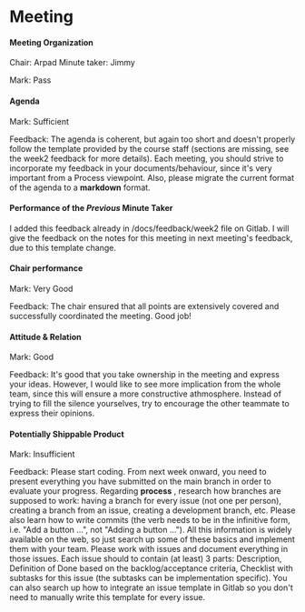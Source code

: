 # Meeting

#### Meeting Organization

Chair: Arpad
Minute taker: Jimmy

Mark: Pass


#### Agenda 

Mark: Sufficient

Feedback: The agenda is coherent, but again too short and doesn't properly follow the template provided by the course staff (sections are missing, see the week2 feedback for more details). Each meeting, you should strive to incorporate my feedback in your documents/behaviour, since it's very important from a Process viewpoint.
Also, please migrate the current format of the agenda to a **markdown** format.


#### Performance of the *Previous* Minute Taker

I added this feedback already in /docs/feedback/week2 file on Gitlab. I will give the feedback on the notes for this meeting in next meeting's feedback, due to this template change.


#### Chair performance

Mark: Very Good

Feedback: The chair ensured that all points are extensively covered and successfully coordinated the meeting. Good job!


#### Attitude & Relation

Mark: Good

Feedback: It's good that you take ownership in the meeting and express your ideas. However, I would like to see more implication from the whole team, since this will ensure a more constructive athmosphere. Instead of trying to fill the silence yourselves, try to encourage the other teammate to express their opinions. 


#### Potentially Shippable Product

Mark: Insufficient

Feedback: Please start coding. From next week onward, you need to present everything you have submitted on the main branch in order to evaluate your progress.
Regarding **process** , research how branches are supposed to work: having a branch for every issue (not one per person), creating a branch from an issue, creating a development branch, etc. Please also learn how to write commits (the verb needs to be in the infinitive form, i.e. "Add a button ...", not "Adding a button ..."). All this information is widely available on the web, so just search up some of these basics and implement them with your team.
Please work with issues and document everything in those issues. Each issue should to contain (at least) 3 parts: Description, Definition of Done based on the backlog/acceptance criteria, Checklist with subtasks for this issue (the subtasks can be implementation specific). You can also search up how to integrate an issue template in Gitlab so you don't need to manually write this template for every issue.

